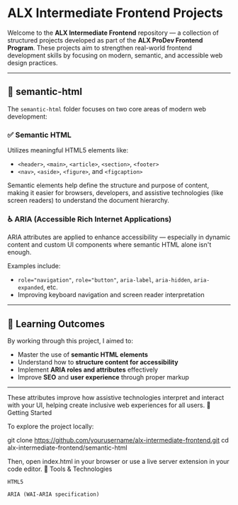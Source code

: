 # ALX Intermediate Frontend Projects

Welcome to the **ALX Intermediate Frontend** repository — a collection of structured projects developed as part of the **ALX ProDev Frontend Program**. These projects aim to strengthen real-world frontend development skills by focusing on modern, semantic, and accessible web design practices.


---


## 📘 semantic-html

The `semantic-html` folder focuses on two core areas of modern web development:

### ✅ Semantic HTML  
Utilizes meaningful HTML5 elements like:
- `<header>`, `<main>`, `<article>`, `<section>`, `<footer>`
- `<nav>`, `<aside>`, `<figure>`, and `<figcaption>`

Semantic elements help define the structure and purpose of content, making it easier for browsers, developers, and assistive technologies (like screen readers) to understand the document hierarchy.

### ♿ ARIA (Accessible Rich Internet Applications)  
ARIA attributes are applied to enhance accessibility — especially in dynamic content and custom UI components where semantic HTML alone isn't enough.

Examples include:
- `role="navigation"`, `role="button"`, `aria-label`, `aria-hidden`, `aria-expanded`, etc.
- Improving keyboard navigation and screen reader interpretation

---

## 🎯 Learning Outcomes

By working through this project, I aimed to:

- Master the use of **semantic HTML elements**
- Understand how to **structure content for accessibility**
- Implement **ARIA roles and attributes** effectively
- Improve **SEO** and **user experience** through proper markup

---


These attributes improve how assistive technologies interpret and interact with your UI, helping create inclusive web experiences for all users.
🚀 Getting Started

To explore the project locally:

git clone https://github.com/yourusername/alx-intermediate-frontend.git
cd alx-intermediate-frontend/semantic-html

Then, open index.html in your browser or use a live server extension in your code editor.
🧰 Tools & Technologies

    HTML5

    ARIA (WAI-ARIA specification)



